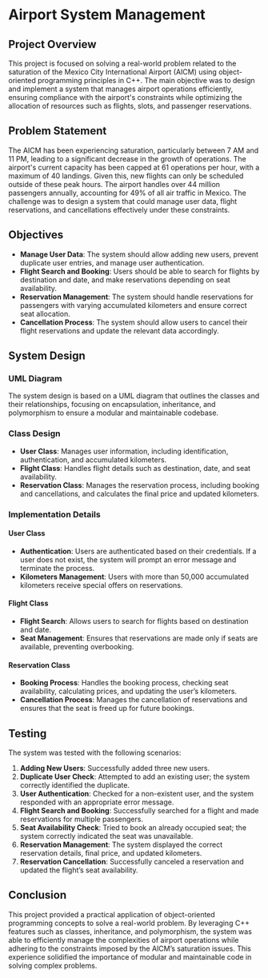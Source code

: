 # Airport System Management

## Project Overview

This project is focused on solving a real-world problem related to the saturation of the Mexico City International Airport (AICM) using object-oriented programming principles in C++. The main objective was to design and implement a system that manages airport operations efficiently, ensuring compliance with the airport's constraints while optimizing the allocation of resources such as flights, slots, and passenger reservations.

## Problem Statement

The AICM has been experiencing saturation, particularly between 7 AM and 11 PM, leading to a significant decrease in the growth of operations. The airport's current capacity has been capped at 61 operations per hour, with a maximum of 40 landings. Given this, new flights can only be scheduled outside of these peak hours. The airport handles over 44 million passengers annually, accounting for 49% of all air traffic in Mexico. The challenge was to design a system that could manage user data, flight reservations, and cancellations effectively under these constraints.

## Objectives

- **Manage User Data**: The system should allow adding new users, prevent duplicate user entries, and manage user authentication.
- **Flight Search and Booking**: Users should be able to search for flights by destination and date, and make reservations depending on seat availability.
- **Reservation Management**: The system should handle reservations for passengers with varying accumulated kilometers and ensure correct seat allocation.
- **Cancellation Process**: The system should allow users to cancel their flight reservations and update the relevant data accordingly.

## System Design

### UML Diagram

The system design is based on a UML diagram that outlines the classes and their relationships, focusing on encapsulation, inheritance, and polymorphism to ensure a modular and maintainable codebase.

### Class Design

- **User Class**: Manages user information, including identification, authentication, and accumulated kilometers.
- **Flight Class**: Handles flight details such as destination, date, and seat availability.
- **Reservation Class**: Manages the reservation process, including booking and cancellations, and calculates the final price and updated kilometers.

### Implementation Details

#### User Class
- **Authentication**: Users are authenticated based on their credentials. If a user does not exist, the system will prompt an error message and terminate the process.
- **Kilometers Management**: Users with more than 50,000 accumulated kilometers receive special offers on reservations.

#### Flight Class
- **Flight Search**: Allows users to search for flights based on destination and date.
- **Seat Management**: Ensures that reservations are made only if seats are available, preventing overbooking.

#### Reservation Class
- **Booking Process**: Handles the booking process, checking seat availability, calculating prices, and updating the user’s kilometers.
- **Cancellation Process**: Manages the cancellation of reservations and ensures that the seat is freed up for future bookings.

## Testing

The system was tested with the following scenarios:

1. **Adding New Users**: Successfully added three new users.
2. **Duplicate User Check**: Attempted to add an existing user; the system correctly identified the duplicate.
3. **User Authentication**: Checked for a non-existent user, and the system responded with an appropriate error message.
4. **Flight Search and Booking**: Successfully searched for a flight and made reservations for multiple passengers.
5. **Seat Availability Check**: Tried to book an already occupied seat; the system correctly indicated the seat was unavailable.
6. **Reservation Management**: The system displayed the correct reservation details, final price, and updated kilometers.
7. **Reservation Cancellation**: Successfully canceled a reservation and updated the flight’s seat availability.

## Conclusion

This project provided a practical application of object-oriented programming concepts to solve a real-world problem. By leveraging C++ features such as classes, inheritance, and polymorphism, the system was able to efficiently manage the complexities of airport operations while adhering to the constraints imposed by the AICM’s saturation issues. This experience solidified the importance of modular and maintainable code in solving complex problems.
